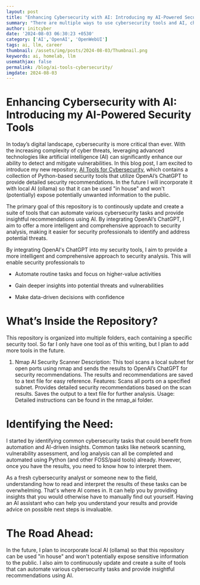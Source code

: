 ```yaml
---
layout: post
title: "Enhancing Cybersecurity with AI: Introducing my AI-Powered Security Tools"
summary: "There are multiple ways to use cybersecurity tools and AI, choose your path."
author: initcyber
date: '2024-08-03 06:30:23 +0530'
category: ['AI','OpenAI', 'OpenWebUI']
tags: ai, llm, career
thumbnail: /assets/img/posts/2024-08-03/Thumbnail.png
keywords: ai, homelab, llm
usemathjax: false
permalink: /blog/ai-tools-cybersecurity/
imgdate: 2024-08-03
---
```


# Enhancing Cybersecurity with AI: Introducing my AI-Powered Security Tools

In today’s digital landscape, cybersecurity is more critical than ever. With the increasing complexity of cyber threats, leveraging advanced technologies like artificial intelligence (AI) can significantly enhance our ability to detect and mitigate vulnerabilities. In this blog post, I am excited to introduce my new repository, [AI Tools for Cybersecurity](https://github.com/initcyber/ai_tools), which contains a collection of Python-based security tools that utilize OpenAI’s ChatGPT to provide detailed security recommendations. In the future I will incorporate it with local AI (ollama) so that it can be used "in house" and won't (potentially) expose potentially unwanted information to the public.

The primary goal of this repository is to continously update and create a suite of tools that can automate various cybersecurity tasks and provide insightful recommendations using AI. By integrating OpenAI’s ChatGPT, I aim to offer a more intelligent and comprehensive approach to security analysis, making it easier for security professionals to identify and address potential threats.

By integrating OpenAI's ChatGPT into my security tools, I aim to provide a more intelligent and comprehensive approach to security analysis. This will enable security professionals to

- Automate routine tasks and focus on higher-value activities

- Gain deeper insights into potential threats and vulnerabilities

- Make data-driven decisions with confidence

# What’s Inside the Repository?
This repository is organized into multiple folders, each containing a specific security tool. So far I only have one tool as of this writing, but I plan to add more tools in the future.

1. Nmap AI Security Scanner
Description: This tool scans a local subnet for open ports using nmap and sends the results to OpenAI’s ChatGPT for security recommendations. The results and recommendations are saved to a text file for easy reference.
Features:
Scans all ports on a specified subnet.
Provides detailed security recommendations based on the scan results.
Saves the output to a text file for further analysis.
Usage: Detailed instructions can be found in the nmap_ai folder.


# Identifying the Need: 

I started by identifying common cybersecurity tasks that could benefit from automation and AI-driven insights. Common tasks like network scanning, vulnerability assessment, and log analysis can all be completed and automated using Python (and other FOSS/paid tools) already. However, once you have the results, you need to know how to interpret them.


As a fresh cybersecurity analyst or someone new to the field, understanding how to read and interpret the results of these tasks can be overwhelming. That's where AI comes in. It can help you by providing insights that you would otherwise have to manually find out yourself. Having an AI assistant who can help you understand your results and provide advice on possible next steps is invaluable.


# The Road Ahead:


In the future, I plan to incorporate local AI (ollama) so that this repository can be used "in house" and won't potentially expose sensitive information to the public. I also aim to continuously update and create a suite of tools that can automate various cybersecurity tasks and provide insightful recommendations using AI.